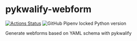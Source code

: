 # pykwalify-webform
[![Actions Status](https://github.com/cxong/pykwalify-webform/workflows/Build%20and%20Deploy/badge.svg)](https://github.com/cxong/pykwalify-webform/actions)
![GitHub Pipenv locked Python version](https://img.shields.io/github/pipenv/locked/python-version/cxong/pykwalify-webform)

Generate webforms based on YAML schema with pykwalify
